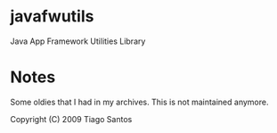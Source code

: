 # javafwutils
Java App Framework Utilities Library

# Notes

Some oldies that I had in my archives. This is not maintained anymore.
 
Copyright (C) 2009  Tiago Santos
